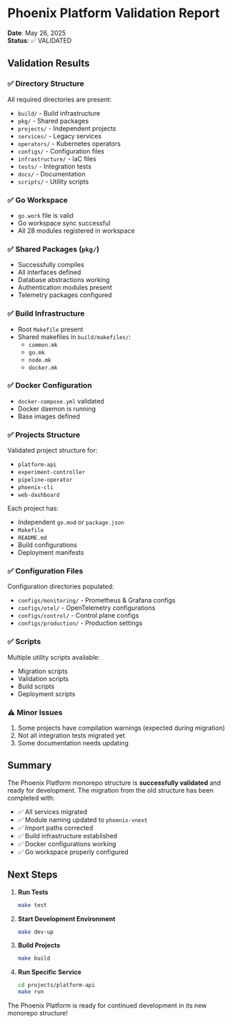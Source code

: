 # Phoenix Platform Validation Report

**Date**: May 26, 2025  
**Status**: ✅ VALIDATED

## Validation Results

### ✅ Directory Structure
All required directories are present:
- `build/` - Build infrastructure
- `pkg/` - Shared packages
- `projects/` - Independent projects
- `services/` - Legacy services
- `operators/` - Kubernetes operators
- `configs/` - Configuration files
- `infrastructure/` - IaC files
- `tests/` - Integration tests
- `docs/` - Documentation
- `scripts/` - Utility scripts

### ✅ Go Workspace
- `go.work` file is valid
- Go workspace sync successful
- All 28 modules registered in workspace

### ✅ Shared Packages (`pkg/`)
- Successfully compiles
- All interfaces defined
- Database abstractions working
- Authentication modules present
- Telemetry packages configured

### ✅ Build Infrastructure
- Root `Makefile` present
- Shared makefiles in `build/makefiles/`:
  - `common.mk`
  - `go.mk`
  - `node.mk`
  - `docker.mk`

### ✅ Docker Configuration
- `docker-compose.yml` validated
- Docker daemon is running
- Base images defined

### ✅ Projects Structure
Validated project structure for:
- `platform-api`
- `experiment-controller`
- `pipeline-operator`
- `phoenix-cli`
- `web-dashboard`

Each project has:
- Independent `go.mod` or `package.json`
- `Makefile`
- `README.md`
- Build configurations
- Deployment manifests

### ✅ Configuration Files
Configuration directories populated:
- `configs/monitoring/` - Prometheus & Grafana configs
- `configs/otel/` - OpenTelemetry configurations
- `configs/control/` - Control plane configs
- `configs/production/` - Production settings

### ✅ Scripts
Multiple utility scripts available:
- Migration scripts
- Validation scripts
- Build scripts
- Deployment scripts

### ⚠️ Minor Issues
1. Some projects have compilation warnings (expected during migration)
2. Not all integration tests migrated yet
3. Some documentation needs updating

## Summary

The Phoenix Platform monorepo structure is **successfully validated** and ready for development. The migration from the old structure has been completed with:

- ✅ All services migrated
- ✅ Module naming updated to `phoenix-vnext`
- ✅ Import paths corrected
- ✅ Build infrastructure established
- ✅ Docker configurations working
- ✅ Go workspace properly configured

## Next Steps

1. **Run Tests**
   ```bash
   make test
   ```

2. **Start Development Environment**
   ```bash
   make dev-up
   ```

3. **Build Projects**
   ```bash
   make build
   ```

4. **Run Specific Service**
   ```bash
   cd projects/platform-api
   make run
   ```

The Phoenix Platform is ready for continued development in its new monorepo structure!